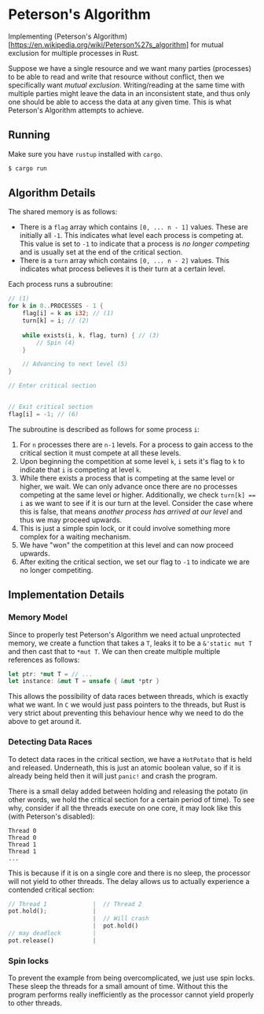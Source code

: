 # Peterson's Algorithm
Implementing (Peterson's Algorithm)[https://en.wikipedia.org/wiki/Peterson%27s_algorithm] for mutual exclusion for multiple processes in Rust.

Suppose we have a single resource and we want many parties (processes) to be able to read and write that resource without conflict, then we specifically want *mutual exclusion*. Writing/reading at the same time with multiple parties might leave the data in an inconsistent state, and thus only one should be able to access the data at any given time. This is what Peterson's Algorithm attempts to achieve.

## Running
Make sure you have `rustup` installed with `cargo`.
```bash
$ cargo run
```

## Algorithm Details
The shared memory is as follows:
- There is a `flag` array which contains `[0, ... n - 1]` values. These are initially all `-1`. This indicates what level each process is competing at. This value is set to `-1` to indicate that a process is *no longer competing* and is usually set at the end of the critical section.
- There is a `turn` array which contains `[0, ... n - 2]` values. This indicates what process believes it is their turn at a certain level.

Each process runs a subroutine:
```rust
// (1)
for k in 0..PROCESSES - 1 {
    flag[i] = k as i32; // (1)
    turn[k] = i; // (2)
    
    while exists(i, k, flag, turn) { // (3)
        // Spin (4)
    }

    // Advancing to next level (5)
}

// Enter critical section


// Exit critical section
flag[i] = -1; // (6)

```
The subroutine is described as follows for some process `i`:
1. For `n` processes there are `n-1` levels. For a process to gain access to the critical section it must compete at all these levels.
2. Upon beginning the competition at some level `k`, `i` sets it's flag to `k` to indicate that `i` is competing at level `k`.
3. While there exists a process that is competing at the same level or higher, we wait. We can only advance once there are no processes competing at the same level or higher. Additionally, we check `turn[k] == i` as we want to see if it is our turn at the level. Consider the case where this is false, that means *another process has arrived at our level* and thus we may proceed upwards.
4. This is just a simple spin lock, or it could involve something more complex for a waiting mechanism.
5. We have "won" the competition at this level and can now proceed upwards.
6. After exiting the critical section, we set our flag to `-1` to indicate we are no longer competiting.

## Implementation Details
### Memory Model
Since to properly test Peterson's Algorithm we need actual unprotected memory, we create a function that takes a `T`, leaks it to be a `&'static mut T` and then cast that to `*mut T`. We can then create multiple multiple references as follows:
```rust
let ptr: *mut T = // ...
let instance: &mut T = unsafe { &mut *ptr }
```
This allows the possibility of data races between threads, which is exactly what we want. In `C` we would just pass pointers to the threads, but Rust is very strict about preventing this behaviour hence why we need to do the above to get around it.

### Detecting Data Races
To detect data races in the critical section, we have a `HotPotato` that is held and released. Underneath, this is just an atomic boolean value, so if it is already being held then it will just `panic!` and crash the program.

There is a small delay added between holding and releasing the potato (in other words, we hold the critical section for a certain period of time). To see why, consider if all the threads execute on one core, it may look like this (with Peterson's disabled):
```
Thread 0
Thread 0
Thread 1
Thread 1
...
```
This is because if it is on a single core and there is no sleep, the processor will not yield to other threads. The delay allows us to actually experience a contended critical section:
```rust
// Thread 1             |  // Thread 2
pot.hold();             |
                        |  // Will crash
                        |  pot.hold()
// may deadlock         |
pot.release()           |
```

### Spin locks
To prevent the example from being overcomplicated, we just use spin locks. These sleep the threads for a small amount of time. Without this the program performs really inefficiently as the processor cannot yield properly to other threads.